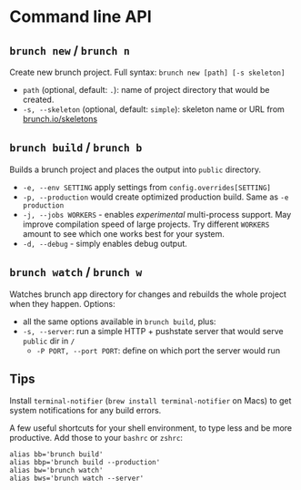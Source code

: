 # Command line API

## `brunch new` / `brunch n`

Create new brunch project. Full syntax: `brunch new [path] [-s skeleton]`

* `path` (optional, default: `.`): name of project directory that would be created.
* `-s, --skeleton` (optional, default: `simple`): skeleton name or URL from [brunch.io/skeletons](http://brunch.io/skeletons)

## `brunch build` / `brunch b`

Builds a brunch project and places the output into `public` directory.

* `-e, --env SETTING` apply settings from `config.overrides[SETTING]`
* `-p, --production` would create optimized production build. Same as `-e production`
* `-j, --jobs WORKERS` - enables *experimental* multi-process support.
May improve compilation speed of large projects.
Try different `WORKERS` amount to see which one works best for your system.
* `-d, --debug` - simply enables debug output.

## `brunch watch` / `brunch w`

Watches brunch app directory for changes and rebuilds the whole project when they happen. Options:

* all the same options available in `brunch build`, plus:
* `-s, --server`: run a simple HTTP + pushstate server that would serve `public` dir in `/`
    * `-P PORT, --port PORT`: define on which port the server would run

## Tips

Install `terminal-notifier` (`brew install terminal-notifier` on Macs) to get system notifications for any build errors.

A few useful shortcuts for your shell environment, to type less and be more productive.
Add those to your `bashrc` or `zshrc`:

```
alias bb='brunch build'
alias bbp='brunch build --production'
alias bw='brunch watch'
alias bws='brunch watch --server'
```
